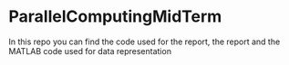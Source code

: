 # ParallelComputingMidTerm
In this repo you can find the code used for the report, the report and the MATLAB code used for data representation
